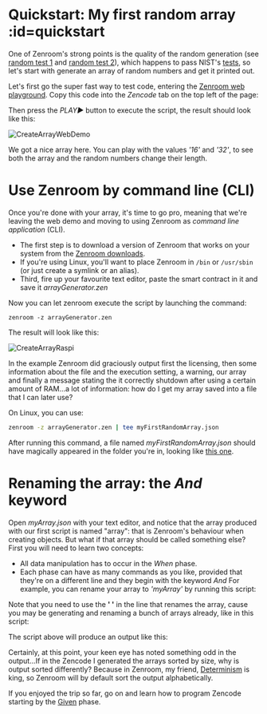
# Quickstart: My first random array :id=quickstart

One of Zenroom's strong points is the quality of the random generation (see [random test 1](https://github.com/dyne/Zenroom/blob/master/test/random_hamming_gnuplot.sh) and [random test 2](https://github.com/dyne/Zenroom/blob/master/test/random_rngtest_fips140-2.sh)), which happens to pass NIST's [tests](https://github.com/dyne/Zenroom/blob/master/test/nist/run.sh), so let's start with generate an array of random numbers and get it printed out. 

Let's first go the super fast way to test code, entering the [Zenroom web playground](https://apiroom.net). Copy this code into the *Zencode* tab on the top left of the page: 


[](../_media/examples/zencode_cookbook/cookbook_intro/randomArrayGeneration.zen ':include :type=code gherkin')



Then press the *PLAY▶️* button to execute the script, the result should look like this:

![CreateArrayWebDemo](../_media/images/ApiroomQuickIntro.png)

We got a nice array here. You can play with the values *'16'* and *'32'*, to see both the array and the random numbers change their length. 

# Use Zenroom by command line (CLI) 

Once you're done with your array, it's time to go pro, meaning that we're leaving the web demo and moving to using Zenroom as *command line application* (CLI). 

 - The first step is to download a version of Zenroom that works on your system from the [Zenroom downloads](https://zenroom.org/#downloads). 
 - If you're using Linux, you'll want to place Zenroom in `/bin` or `/usr/sbin` (or just create a symlink or an alias).
 - Third, fire up your favourite text editor, paste the smart contract in it and save it *arrayGenerator.zen*

Now you can let zenroom execute the script by launching the command:

```
zenroom -z arrayGenerator.zen 
```

The result will look like this: 

![CreateArrayRaspi](../_media/images/cookbookCreateArrayRaspi.png)

In the example Zenroom did graciously output first the licensing, then some information about the file and the execution setting, a warning, our array and finally a message stating the it correctly shutdown after using a certain amount of RAM...a lot of information: how do I get my array saved into a file that I can later use? 

On Linux, you can use: 

```bash
zenroom -z arrayGenerator.zen | tee myFirstRandomArray.json
```

After running this command, a file named *myFirstRandomArray.json* should have magically appeared in the folder you're in, looking like <a href="./_media/examples/zencode_cookbook/cookbook_intro/myFirstRandomArray.json" download>this one</a>.

# Renaming the array: the *And* keyword

Open *myArray.json* with your text editor, and notice that the array produced with our first script is named "array": that is Zenroom's behaviour when creating objects. But what if that array should be called something else? First you will need to learn two concepts: 
 - All data manipulation has to occur in the *When* phase.
 - Each phase can have as many commands as you like, provided that they're on a different line and they begin with the keyword *And* 
For example, you can rename your array to *'myArray'* by running this script:

[](../_media/examples/zencode_cookbook/cookbook_intro/randomArrayRename.zen ':include :type=code gherkin')

Note that you need to use the **' '** in the line that renames the array, cause you may be generating and renaming a bunch of arrays already, like in this script:

[](../_media/examples/zencode_cookbook/cookbook_intro/randomArrayMultiple.zen ':include :type=code gherkin')


The script above will produce an output like this: 


[](../_media/examples/zencode_cookbook/cookbook_intro/myArrays.json ':include :type=code json')



Certainly, at this point, your keen eye has noted something odd in the output...If in the Zencode I generated the arrays sorted by size, why is output sorted differently? Because in Zenroom, my friend,  [Determinism](https://github.com/dyne/Zenroom/blob/master/test/deterministic_random_test.sh) is king, so Zenroom will by default sort the output alphabetically.

If you enjoyed the trip so far, go on and learn how to program Zencode starting by the [Given](/pages/zencode-cookbook-given) phase.
